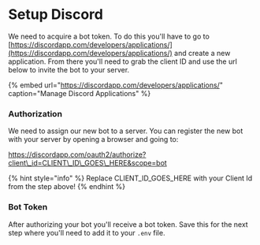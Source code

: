# Setup Discord

We need to acquire a bot token. To do this you'll have to go to [https://discordapp.com/developers/applications/](https://discordapp.com/developers/applications/) and create a new application. From there you'll need to grab the client ID and use the url below to invite the bot to your server.

{% embed url="https://discordapp.com/developers/applications/" caption="Manage Discord Applications" %}

### Authorization

We need to assign our new bot to a server. You can register the new bot with your server by opening a browser and going to:  
  
https://discordapp.com/oauth2/authorize?client\_id=CLIENT\_ID\_GOES\_HERE&scope=bot

{% hint style="info" %}
Replace CLIENT\_ID\_GOES\_HERE with your Client Id from the step above!
{% endhint %}

### Bot Token

After authorizing your bot you'll receive a bot token. Save this for the next step where you'll need to add it to your `.env` file.

